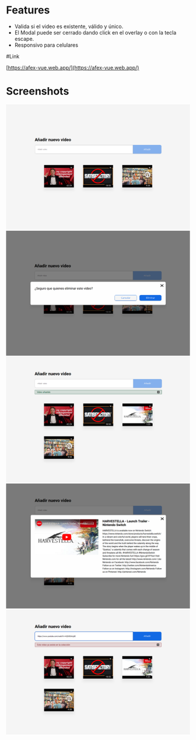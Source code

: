 # Features
- Valida si el video es existente, válido y único.
- El Modal puede ser cerrado dando click en el overlay o con la tecla escape.
- Responsivo para celulares

#Link

[https://afex-vue.web.app/](https://afex-vue.web.app/)

# Screenshots
![screenshot 1](./screenshots/01.png "a title")
![screenshot 2](./screenshots/02.png "a title")
![screenshot 3](./screenshots/03.png "a title")
![screenshot 4](./screenshots/04.png "a title")
![screenshot 5](./screenshots/05.png "a title")
